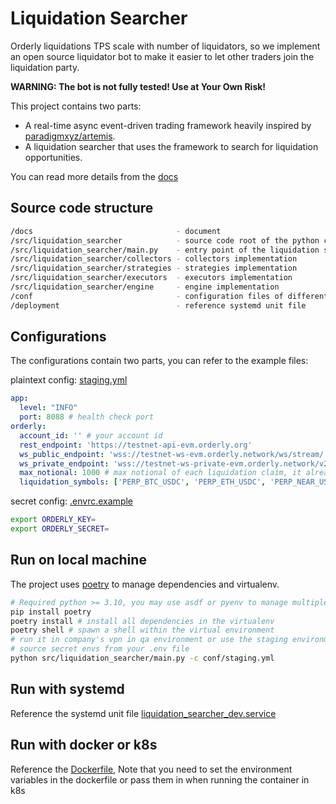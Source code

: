 # Liquidation Searcher

Orderly liquidations TPS scale with number of liquidators, so we implement an open source liquidator bot to make it easier to let other traders join the liquidation party.

**WARNING: The bot is not fully tested! Use at Your Own Risk!**

This project contains two parts:

* A real-time async event-driven trading framework heavily inspired by [paradigmxyz/artemis](https://github.com/paradigmxyz/artemis).
* A liquidation searcher that uses the framework to search for liquidation opportunities.

You can read more details from the [docs](/docs)

## Source code structure

```sh
/docs                                - document
/src/liquidation_searcher            - source code root of the python code
/src/liquidation_searcher/main.py    - entry point of the liquidation searcher
/src/liquidation_searcher/collectors - collectors implementation
/src/liquidation_searcher/strategies - strategies implementation
/src/liquidation_searcher/executors  - executors implementation
/src/liquidation_searcher/engine     - engine implementation
/conf                                - configuration files of different environments
/deployment                          - reference systemd unit file
```

## Configurations

The configurations contain two parts, you can refer to the example files:

plaintext config: [staging.yml](/conf/staging.yml)

```yaml
app:
  level: "INFO"
  port: 8088 # health check port
orderly:
  account_id: '' # your account id
  rest_endpoint: 'https://testnet-api-evm.orderly.org'
  ws_public_endpoint: 'wss://testnet-ws-evm.orderly.network/ws/stream/'
  ws_private_endpoint: 'wss://testnet-ws-private-evm.orderly.network/v2/ws/private/stream/'
  max_notional: 1000 # max notional of each liquidation claim, it already includes the leverage, should be greater than min notional of the liquidated type claim
  liquidation_symbols: ['PERP_BTC_USDC', 'PERP_ETH_USDC', 'PERP_NEAR_USDC', 'PERP_WOO_USDC'] # liquidation symbols whitelist
```

secret config: [.envrc.example](/.envrc.example)

```sh
export ORDERLY_KEY=
export ORDERLY_SECRET=
```

## Run on local machine

The project uses [poetry](https://python-poetry.org/) to manage dependencies and virtualenv.

```sh
# Required python >= 3.10, you may use asdf or pyenv to manage multiple python versions
pip install poetry
poetry install # install all dependencies in the virtualenv
poetry shell # spawn a shell within the virtual environment
# run it in company's vpn in qa environment or use the staging environment
# source secret envs from your .env file
python src/liquidation_searcher/main.py -c conf/staging.yml
```

## Run with systemd

Reference the systemd unit file [liquidation_searcher_dev.service](/deployment/liquidation_searcher_dev.service)

## Run with docker or k8s

Reference the [Dockerfile](/Dockerfile), Note that you need to set the environment variables in the dockerfile or pass them in when running the container in k8s
